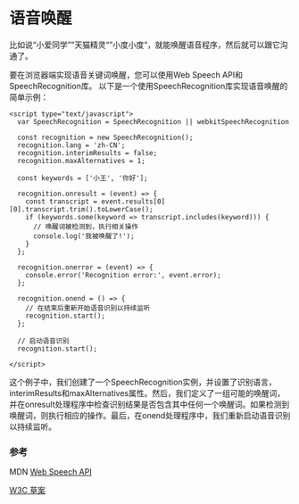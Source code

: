 # 语音唤醒

比如说“小爱同学”"天猫精灵“”小度小度“，就能唤醒语音程序，然后就可以跟它沟通了。

要在浏览器端实现语音关键词唤醒，您可以使用Web Speech API和SpeechRecognition库。 以下是一个使用SpeechRecognition库实现语音唤醒的简单示例：

```
<script type="text/javascript">
  var SpeechRecognition = SpeechRecognition || webkitSpeechRecognition

  const recognition = new SpeechRecognition();
  recognition.lang = 'zh-CN';
  recognition.interimResults = false;
  recognition.maxAlternatives = 1;

  const keywords = ['小王', '你好'];

  recognition.onresult = (event) => {
    const transcript = event.results[0][0].transcript.trim().toLowerCase();
    if (keywords.some(keyword => transcript.includes(keyword))) {
      // 唤醒词被检测到，执行相关操作
      console.log('我被唤醒了!');
    }
  };

  recognition.onerror = (event) => {
    console.error('Recognition error:', event.error);
  };

  recognition.onend = () => {
    // 在结束后重新开始语音识别以持续监听
    recognition.start();
  };

  // 启动语音识别
  recognition.start();

</script>
```

这个例子中，我们创建了一个SpeechRecognition实例，并设置了识别语言，interimResults和maxAlternatives属性。然后，我们定义了一组可能的唤醒词，并在onresult处理程序中检查识别结果是否包含其中任何一个唤醒词。如果检测到唤醒词，则执行相应的操作。最后，在onend处理程序中，我们重新启动语音识别以持续监听。

### 参考

MDN [Web Speech API](https://developer.mozilla.org/zh-CN/docs/Web/API/Web_Speech_API)

[W3C 草案](https://wicg.github.io/speech-api/#dom-speechrecognitionresult-isfinal)